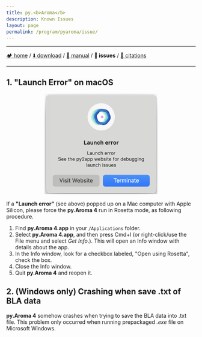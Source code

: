 ```yaml
---
title: py.<b>Aroma</b>
description: Known Issues
layout: page
permalink: /program/pyaroma/issue/
---
```


<hr/>

[🏕️ home](https://wongzit.github.io/program/pyaroma) / [⬇️ download](https://wongzit.github.io/program/pyaroma/download) / [📄 manual](https://wongzit.github.io/program/pyaroma/manual_v41.pdf) / **🔧 issues** / [💎 citations](https://wongzit.github.io/program/pyaroma/citation)

<hr/>

## 1. "Launch Error" on macOS

<p align="center">
<img alt="launcherrir" src="/program/pyaroma/launch.png" style="width:300px;">
</p>

If a **"Launch error"** (see above) popped up on a Mac computer with Apple Silicon, please force the **py.Aroma 4** run in Rosetta mode, as following procedure.

1. Find **py.Aroma 4.app** in your `/Applications` folder.
2. Select **py.Aroma 4.app**, and then press Cmd+I (or right-click/use the File menu and select *Get Info*.). This will open an Info window with details about the app.
3. In the Info window, look for a checkbox labeled, "Open using Rosetta", check the box.
4. Close the Info window.
5. Quit **py.Aroma 4** and reopen it.

## 2. (Windows only) Crashing when save .txt of BLA data

**py.Aroma 4** somehow crashes when trying to save the BLA data into .txt file. This problem only occurred when running prepackaged *.exe* file on Microsoft Windows.